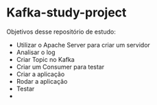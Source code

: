 # Kafka-study-project
Objetivos desse repositório de estudo:
 - Utilizar o Apache Server para criar um  servidor
 - Analisar o log
 - Criar Topic no Kafka
 - Criar um Consumer para testar
 - Criar a aplicação
 - Rodar a aplicação
 - Testar
 - 
